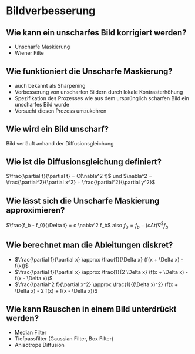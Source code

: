 # Bildverbesserung

## Wie kann ein unscharfes Bild korrigiert werden?
* Unscharfe Maskierung
* Wiener Filte

## Wie funktioniert die Unscharfe Maskierung?
* auch bekannt als Sharpening
* Verbesserung von unscharfen Bildern durch lokale Kontrasterhöhung
* Spezifikation des Prozesses wie aus dem ursprünglich scharfen Bild ein unscharfes Bild wurde
* Versucht diesen Prozess umzukehren

## Wie wird ein Bild unscharf?
Bild verläuft anhand der Diffusionsgleichung

## Wie ist die Diffusionsgleichung definiert?
$\frac{\partial f}{\partial t} = C(\nabla^2 f)$ und 
$\nabla^2 = \frac{\partial^2}{\partial x^2} + \frac{\partial^2}{\partial y^2}$

## Wie lässt sich die Unscharfe Maskierung approximieren?
$\frac{f_b - f_0}{\Delta t} = c \nabla^2 f_b$ also $f_0 = f_b - (c \Delta t) \nabla^2 f_b$

## Wie berechnet man die Ableitungen diskret?
* $\frac{\partial f}{\partial x} \approx \frac{1}{\Delta x} (f(x + \Delta x) - f(x))$
* $\frac{\partial f}{\partial x} \approx \frac{1}{2 \Delta x} (f(x + \Delta x) - f(x - \Delta x))$
* $\frac{\partial^2 f}{\partial x^2} \approx \frac{1}{(\Delta x)^2} (f(x + \Delta x) - 2 f(x) + f(x - \Delta x))$

## Wie kann Rauschen in einem Bild unterdrückt werden?
* Median Filter
* Tiefpassfilter (Gaussian Filter, Box Filter)
* Anisotrope Diffusion

